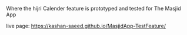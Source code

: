 Where the hijri Calender feature is prototyped and tested for The Masjid App

live page: https://kashan-saeed.github.io/MasjidApp-TestFeature/

